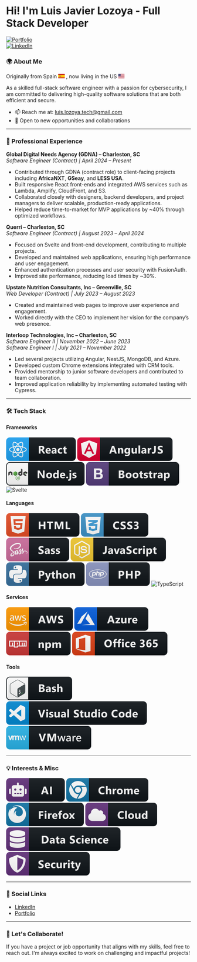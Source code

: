 # Hi! I'm Luis Javier Lozoya - Full Stack Developer

[![Portfolio](https://img.shields.io/badge/Portfolio-Visit-brightgreen?style=flat-square)](https://react-portfolio-javierlozo.vercel.app/)  
[![LinkedIn](https://img.shields.io/badge/LinkedIn-Connect-blue?style=flat-square&logo=linkedin)](https://www.linkedin.com/in/luisjlozoya/)

### 🌍 About Me

Originally from Spain <a> <img src="./svg/logos/spain-flag-icon.svg" alt="spain flag" style="vertical-align:top margin:6px 4px" height="12px"> </a>, now living in the US <a> <img src="./svg/logos/united-states-flag-icon.svg" alt="us flag" style="vertical-align:top margin:6px 4px" height="12px"> </a>  
<div>As a skilled full-stack software engineer with a passion for cybersecurity, I am committed to delivering high-quality software solutions that are both efficient and secure.</div>

- 📫 Reach me at: [luis.lozoya.tech@gmail.com](mailto:luis.lozoya.tech@gmail.com)  
- 💼 Open to new opportunities and collaborations  

---

### 💼 Professional Experience

**Global Digital Needs Agency (GDNA) – Charleston, SC**  
*Software Engineer (Contract) | April 2024 – Present*  
- Contributed through GDNA (contract role) to client-facing projects including **AfricaNXT**, **GSeay**, and **LESS USA**.  
- Built responsive React front-ends and integrated AWS services such as Lambda, Amplify, CloudFront, and S3.  
- Collaborated closely with designers, backend developers, and project managers to deliver scalable, production-ready applications.  
- Helped reduce time-to-market for MVP applications by ~40% through optimized workflows.  

**Querri – Charleston, SC**  
*Software Engineer (Contract) | August 2023 – April 2024*  
- Focused on Svelte and front-end development, contributing to multiple projects.  
- Developed and maintained web applications, ensuring high performance and user engagement.  
- Enhanced authentication processes and user security with FusionAuth.  
- Improved site performance, reducing load times by ~30%.  

**Upstate Nutrition Consultants, Inc – Greenville, SC**  
*Web Developer (Contract) | July 2023 – August 2023*  
- Created and maintained web pages to improve user experience and engagement.  
- Worked directly with the CEO to implement her vision for the company’s web presence.  

**Interloop Technologies, Inc – Charleston, SC**  
*Software Engineer II | November 2022 – June 2023*  
*Software Engineer I | July 2021 – November 2022*  
- Led several projects utilizing Angular, NestJS, MongoDB, and Azure.  
- Developed custom Chrome extensions integrated with CRM tools.  
- Provided mentorship to junior software developers and contributed to team collaboration.  
- Improved application reliability by implementing automated testing with Cypress.  

---

### 🛠️ Tech Stack

#### Frameworks  
![React](./svg/dev/frameworks/react.svg) ![Angular](./svg/dev/frameworks/angular.svg) ![Node.js](./svg/dev/frameworks/nodejs.svg) ![Bootstrap](./svg/dev/frameworks/bootstrap.svg) ![Svelte](./svg/dev/frameworks/svelte.svg)

#### Languages  
![HTML](./svg/dev/languages/html.svg) ![CSS3](./svg/dev/languages/css3.svg) ![Sass](./svg/dev/languages/sass.svg) ![JavaScript](./svg/dev/languages/js.svg) ![Python](./svg/dev/languages/python.svg) ![PHP](./svg/dev/languages/php.svg) ![TypeScript](./svg/dev/languages/typescript.svg)

#### Services  
![AWS](./svg/dev/services/aws.svg) ![Azure](./svg/dev/services/azure.svg) ![npm](./svg/dev/services/npm.svg) ![Office 365](./svg/dev/services/office_365.svg)

#### Tools  
![Bash](./svg/dev/tools/bash.svg) ![Visual Studio Code](./svg/dev/tools/visualstudio_code.svg) ![VMware](./svg/dev/tools/vmware.svg)

---

### 💡 Interests & Misc  
![AI](./svg/dev/misc/ai.svg) ![Chrome Extensions](./svg/dev/misc/chrome.svg) ![Firefox](./svg/dev/misc/firefox.svg) ![Cloud Computing](./svg/dev/misc/cloud.svg) ![Data Science](./svg/dev/misc/datascience.svg) ![Cybersecurity](./svg/dev/misc/security.svg)

---

### 🔗 Social Links
- [LinkedIn](https://www.linkedin.com/in/luisjlozoya/)  
- [Portfolio](https://luislozoya.com/)  

---

### 🚀 Let's Collaborate!
If you have a project or job opportunity that aligns with my skills, feel free to reach out. I'm always excited to work on challenging and impactful projects!
